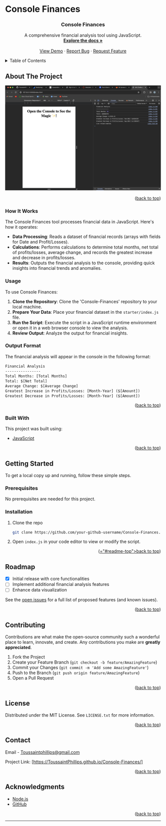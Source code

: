 # Console Finances

<a name="readme-top"></a>

  <h3 align="center">Console Finances</h3>

  <p align="center">
    A comprehensive financial analysis tool using JavaScript.
    <br />
    <a href="https://github.com/your-github-username/Console-Finances"><strong>Explore the docs »</strong></a>
    <br />
    <br />
    <a href="https://ToussaintPhillips.github.io/Console-Finances/">View Demo</a>
    ·
    <a href="https://github.com/ToussaintPhillips/Console-Finances/issues">Report Bug</a>
    ·
    <a href="https://github.com/ToussaintPhillips/Console-Finances/issues">Request Feature</a>
  </p>
</div>

<!-- TABLE OF CONTENTS -->
<details>
  <summary>Table of Contents</summary>
  <ol>
    <li><a href="#about-the-project">About The Project</a></li>
    <li><a href="#how-it-works">How It Works</a></li>
    <li><a href="#usage">Usage</a></li>
    <li><a href="#output-format">Output Format</a></li>
    <li><a href="#built-with">Built With</a></li>
    <li><a href="#getting-started">Getting Started</a></li>
    <li><a href="#roadmap">Roadmap</a></li>
    <li><a href="#contributing">Contributing</a></li>
    <li><a href="#license">License</a></li>
    <li><a href="#contact">Contact</a></li>
    <li><a href="#acknowledgments">Acknowledgments</a></li>
  </ol>
</details>

<!-- ABOUT THE PROJECT -->
## About The Project

![Project Screenshot](Console-Finances.png)


<p align="right">(<a href="#readme-top">back to top</a>)</p>

### How It Works

The Console Finances tool processes financial data in JavaScript. Here's how it operates:

- **Data Processing**: Reads a dataset of financial records (arrays with fields for Date and Profit/Losses).
- **Calculations**: Performs calculations to determine total months, net total of profits/losses, average change, and records the greatest increase and decrease in profits/losses.
- **Results**: Outputs the financial analysis to the console, providing quick insights into financial trends and anomalies.

### Usage

To use Console Finances:

1. **Clone the Repository**: Clone the 'Console-Finances' repository to your local machine.
2. **Prepare Your Data**: Place your financial dataset in the `starter/index.js` file.
3. **Run the Script**: Execute the script in a JavaScript runtime environment or open it in a web browser console to view the analysis.
4. **Review Output**: Analyze the output for financial insights.

### Output Format

The financial analysis will appear in the console in the following format:

```
Financial Analysis 
----------------
Total Months: [Total Months]
Total: $[Net Total]
Average Change: $[Average Change]
Greatest Increase in Profits/Losses: [Month-Year] ($[Amount])
Greatest Decrease in Profits/Losses: [Month-Year] ($[Amount])
```

<p align="right">(<a href="#readme-top">back to top</a>)</p>

### Built With

This project was built using:

* [JavaScript](https://www.javascript.com)

<p align="right">(<a href="#readme-top">back to top</a>)</p>

<!-- GETTING STARTED -->
## Getting Started

To get a local copy up and running, follow these simple steps.

### Prerequisites

No prerequisites are needed for this project.

### Installation

1. Clone the repo
   ```sh
   git clone https://github.com/your-github-username/Console-Finances.git
   ```
2. Open `index.js` in your code editor to view or modify the script.

<p align="right">(<a href

="#readme-top">back to top</a>)</p>

<!-- ROADMAP -->
## Roadmap

- [x] Initial release with core functionalities
- [ ] Implement additional financial analysis features
- [ ] Enhance data visualization

See the [open issues](https://github.com/ToussaintPhillips/Console-Finances/issues) for a full list of proposed features (and known issues).

<p align="right">(<a href="#readme-top">back to top</a>)</p>

<!-- CONTRIBUTING -->
## Contributing

Contributions are what make the open-source community such a wonderful place to learn, innovate, and create. Any contributions you make are **greatly appreciated**.

1. Fork the Project
2. Create your Feature Branch (`git checkout -b feature/AmazingFeature`)
3. Commit your Changes (`git commit -m 'Add some AmazingFeature'`)
4. Push to the Branch (`git push origin feature/AmazingFeature`)
5. Open a Pull Request

<p align="right">(<a href="#readme-top">back to top</a>)</p>

<!-- LICENSE -->
## License

Distributed under the MIT License. See `LICENSE.txt` for more information.

<p align="right">(<a href="#readme-top">back to top</a>)</p>

<!-- CONTACT -->
## Contact

Email - Toussaintphillips@gmail.com

Project Link: [https://ToussaintPhillips.github.io/Console-Finances/]

<p align="right">(<a href="#readme-top">back to top</a>)</p>

<!-- ACKNOWLEDGMENTS -->
## Acknowledgments

* [Node.js](https://nodejs.org/)
* [GitHub](https://github.com/)

<p align="right">(<a href="#readme-top">back to top</a>)</p>

---

